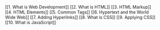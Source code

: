 [[1. What is Web Development]]
[[2. What is HTML]]
[[3. HTML Markup]]
[[4. HTML Elements]]
[[5. Common Tags]]
[[6. Hypertext and the World Wide Web]]
[[7. Adding Hyperlinks]]
[[8. What is CSS]]
[[9. Applying CSS]]
[[10. What is JavaScript]]





